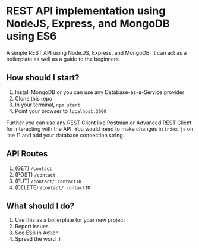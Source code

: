 # REST API implementation using NodeJS, Express, and MongoDB using ES6

A simple REST API using Node.JS, Express, and MongoDB. It can act as a boilerplate as well as a guide to the beginners.

## How should I start?
1. Install MongoDB or you can use any Database-as-a-Service provider
2. Clone this repo
3. In your terminal, `npm start`
4. Point your browser to `localhost:3000`

Further you can use any REST Client like Postman or Advanced REST Client for interacting with the API. You would need to make changes in `index.js` on line 11 and add your database connection string.

## API Routes
1. (GET) `/contact`
2. (POST) `/contact`
3. (PUT) `/contact/:contactID`
4. (DELETE) `/contact/:contactID`

## What should I do?
1. Use this as a boilerplate for your new project
2. Report issues
3. See ES6 in Action
4. Spread the word :)

